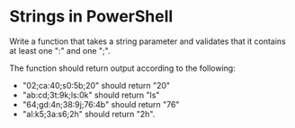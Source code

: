 # Strings in PowerShell

Write a function that takes a string parameter and validates that it contains at least one ":" and one ";".

The function should return output according to the following:

- "02;ca:40;s0:5b;20" should return "20"
- "ab:cd;3t:9k;ls:0k" should return "ls"
- "64;gd:4n;38:9j;76:4b" should return "76"
- "al:k5;3a:s6;2h" should return "2h".